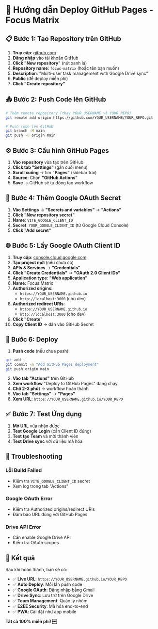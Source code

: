 # 🚀 Hướng dẫn Deploy GitHub Pages - Focus Matrix

## 📋 Bước 1: Tạo Repository trên GitHub

1. **Truy cập**: [github.com](https://github.com)
2. **Đăng nhập** vào tài khoản GitHub
3. **Click "New repository"** (nút xanh lá)
4. **Repository name**: `focus-matrix` (hoặc tên bạn muốn)
5. **Description**: "Multi-user task management with Google Drive sync"
6. **Public** (để deploy miễn phí)
7. **Click "Create repository"**

## 📤 Bước 2: Push Code lên GitHub

```bash
# Thêm remote repository (thay YOUR_USERNAME và YOUR_REPO)
git remote add origin https://github.com/YOUR_USERNAME/YOUR_REPO.git

# Push code lên GitHub
git branch -M main
git push -u origin main
```

## ⚙️ Bước 3: Cấu hình GitHub Pages

1. **Vào repository** vừa tạo trên GitHub
2. **Click tab "Settings"** (gần cuối menu)
3. **Scroll xuống** → tìm **"Pages"** (sidebar trái)
4. **Source**: Chọn **"GitHub Actions"**
5. **Save** → GitHub sẽ tự động tạo workflow

## 🔐 Bước 4: Thêm Google OAuth Secret

1. **Vào Settings** → **"Secrets and variables"** → **"Actions"**
2. **Click "New repository secret"**
3. **Name**: `VITE_GOOGLE_CLIENT_ID`
4. **Secret**: `YOUR_GOOGLE_CLIENT_ID` (từ Google Cloud Console)
5. **Click "Add secret"**

## 🌐 Bước 5: Lấy Google OAuth Client ID

1. **Truy cập**: [console.cloud.google.com](https://console.cloud.google.com)
2. **Tạo project mới** (nếu chưa có)
3. **APIs & Services** → **"Credentials"**
4. **Click "Create Credentials"** → **"OAuth 2.0 Client IDs"**
5. **Application type**: **"Web application"**
6. **Name**: Focus Matrix
7. **Authorized origins**: 
   - `https://YOUR_USERNAME.github.io`
   - `http://localhost:3000` (cho dev)
8. **Authorized redirect URIs**:
   - `https://YOUR_USERNAME.github.io`
   - `http://localhost:3000` (cho dev)
9. **Click "Create"**
10. **Copy Client ID** → dán vào GitHub Secret

## 🚀 Bước 6: Deploy

1. **Push code** (nếu chưa push):
```bash
git add .
git commit -m "Add GitHub Pages deployment"
git push origin main
```

2. **Vào tab "Actions"** trên GitHub
3. **Xem workflow** "Deploy to GitHub Pages" đang chạy
4. **Chờ 2-3 phút** → workflow hoàn thành
5. **Vào tab "Settings"** → **"Pages"**
6. **Xem URL**: `https://YOUR_USERNAME.github.io/YOUR_REPO`

## ✅ Bước 7: Test Ứng dụng

1. **Mở URL** vừa nhận được
2. **Test Google Login** (cần Client ID đúng)
3. **Test tạo Team** và mời thành viên
4. **Test Drive sync** với dữ liệu mã hóa

## 🔧 Troubleshooting

### **Lỗi Build Failed**
- Kiểm tra `VITE_GOOGLE_CLIENT_ID` secret
- Xem log trong tab "Actions"

### **Google OAuth Error**
- Kiểm tra Authorized origins/redirect URIs
- Đảm bảo URL đúng với GitHub Pages

### **Drive API Error**
- Cần enable Google Drive API
- Kiểm tra OAuth scopes

## 🎉 Kết quả

Sau khi hoàn thành, bạn sẽ có:
- ✅ **Live URL**: `https://YOUR_USERNAME.github.io/YOUR_REPO`
- ✅ **Auto Deploy**: Mỗi lần push code
- ✅ **Google OAuth**: Đăng nhập bằng Gmail
- ✅ **Drive Sync**: Lưu trữ trên Google Drive
- ✅ **Team Management**: Quản lý nhóm
- ✅ **E2EE Security**: Mã hóa end-to-end
- ✅ **PWA**: Cài đặt như app mobile

**Tất cả 100% miễn phí! 🆓**
